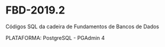 # FBD-2019.2

Códigos SQL da cadeira de Fundamentos de Bancos de Dados

PLATAFORMA: PostgreSQL - PGAdmin 4
